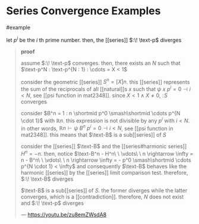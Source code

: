 # Series Convergence Examples

#example

let $p^i$ be the $i$ th prime number. then, the [[series]] $:\! \text-p$ diverges

> **proof**
>
> assume $:\! \text-p$ converges. then, there exists an $N$ such that $\text-p^N : \text-p^{N : 1} : \cdots = X < 1$
>
> consider the geometric [[series]] $S^n = [X]n$. this [[series]] represents the sum of the reciprocals of all [[natural]]s $x$ such that $\psi\ x\ p^i = 0 \dashv i < N$, see [[psi function in mat2348]]. since $X < 1 \land X \ne 0$, $:\! S$ converges
>
> consider $B^n = 1 : n \shortmid p^0 \smash\shortmid \cdots p^{N \cdot 1}$ with $\mathbb R n$. this expression is not divisible by any $p^i$ with $i < N$. in other words, $\mathbb R n \vdash \psi\ B^n\ p^i = 0 \dashv i < N$, see [[psi function in mat2348]]. this means that $\text-B$ is a sub[[series]] of $S$
>
> consider the [[series]] $\text-B$ and the [[series#harmonic series]] $H^n = -n$. then, notice $\text-B^n - H^n\ \ \vdots\ \ n \rightarrow \infty = n - B^n\ \ \vdots\ \ n \rightarrow \infty = - p^0 \smash\shortmid \cdots p^{N \cdot 1} < \infty$ and consequently $\text-B$ behaves like the harmonic [[series]] by the [[series]] limit comparison test. therefore, $:\! \text-B$ diverges
>
> $\text-B$ is a sub[[series]] of $S$. the former diverges while the latter converges, which is a [[contradiction]]. therefore, $N$ does not exist and $:\! \text-p$ diverges
>
> &mdash; <https://youtu.be/zu8emZWsdA8>
